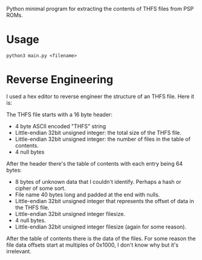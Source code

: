 Python minimal program for extracting the contents of THFS files from PSP ROMs.

# Usage
    python3 main.py <filename>

# Reverse Engineering
I used a hex editor to reverse engineer the structure of an THFS file. Here it is:

The THFS file starts with a 16 byte header:

  * 4 byte ASCII encoded "THFS" string
  * Little-endian 32bit unsigned integer: the total size of the THFS file.
  * Little-endian 32bit unsigned integer: the number of files in the table of contents.
  * 4 null bytes

After the header there's the table of contents with each entry being 64 bytes:

  * 8 bytes of unknown data that I couldn't identify. Perhaps a hash or cipher of some sort.
  * File name 40 bytes long and padded at the end with nulls.
  * Little-endian 32bit unsigned integer that represents the offset of data in the THFS file.
  * Little-endian 32bit unsigned integer filesize.
  * 4 null bytes.
  * Little-endian 32bit unsigned integer filesize (again for some reason).

After the table of contents there is the data of the files. For some reason the file data offsets start at multiples of 0x1000, I don't know why but it's irrelevant.
